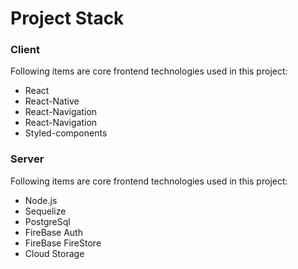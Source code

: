Project Stack
======

### Client
Following items are core frontend technologies used in this project:
* React
* React-Native
* React-Navigation 
* React-Navigation 
* Styled-components


### Server
Following items are core frontend technologies used in this project:
* Node.js
* Sequelize
* PostgreSql
* FireBase Auth
* FireBase FireStore
* Cloud Storage
